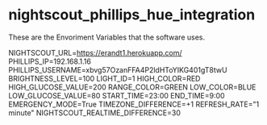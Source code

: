 # nightscout_phillips_hue_integration

These are the Envoriment Variables that the software uses.

NIGHTSCOUT_URL=https://erandt1.herokuapp.com/
PHILLIPS_IP=192.168.1.16
PHILLIPS_USERNAME=xbvg57OzanFFA4P2ldHToYIKG401gT8twU
BRIGHTNESS_LEVEL=100
LIGHT_ID=1
HIGH_COLOR=RED
HIGH_GLUCOSE_VALUE=200
RANGE_COLOR=GREEN
LOW_COLOR=BLUE
LOW_GLUCOSE_VALUE=80
START_TIME=23:00
END_TIME=9:00
EMERGENCY_MODE=True
TIMEZONE_DIFFERENCE=+1
REFRESH_RATE="1 minute"
NIGHTSCOUT_REALTIME_DIFFERENCE=30
